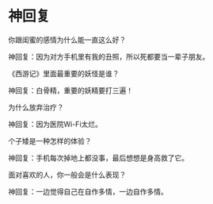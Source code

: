 # 神回复

你跟闺蜜的感情为什么能一直这么好？ 

神回复：因为对方手机里有我的丑照，所以死都要当一辈子朋友。 

《西游记》里面最重要的妖怪是谁？ 

神回复：白骨精，重要的妖精要打三遍！ 

为什么放弃治疗？ 

神回复：因为医院Wi-Fi太烂。 

个子矮是一种怎样的体验？ 

神回复：手机每次掉地上都没事，最后想想是身高救了它。 

面对喜欢的人，你一般会是什么表现？ 

神回复：一边觉得自己在自作多情，一边自作多情。